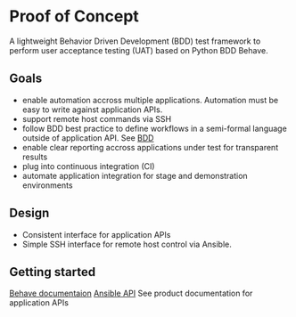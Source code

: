 # Proof of Concept

A lightweight Behavior Driven Development (BDD) test framework to perform user acceptance testing (UAT) based on Python BDD Behave.

## Goals
* enable automation accross multiple applications. Automation must be easy to write against application APIs.
* support remote host commands via SSH
* follow BDD best practice to define workflows in a semi-formal language outside of application API. See [BDD](http://en.wikipedia.org/wiki/Behavior-driven_development)
* enable clear reporting accross applications under test for transparent results
* plug into continuous integration (CI)
* automate application integration for stage and demonstration environments

## Design
* Consistent interface for application APIs
* Simple SSH interface for remote host control via Ansible.

## Getting started
[Behave documentaion](http://pythonhosted.org/behave/)
[Ansible API](http://docs.ansible.com/developing_api.html)
See product documentation for application APIs

